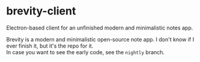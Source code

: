 # brevity-client
Electron-based client for an unfinished modern and minimalistic notes app.

Brevity is a modern and minimalistic open-source note app. I don't know if I ever finish it, but it's the repo for it.<br>
In case you want to see the early code, see the `nightly` branch.
